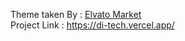 Theme taken By : [Elvato Market](https://themeforest.net/) <br />
Project Link : https://di-tech.vercel.app/
